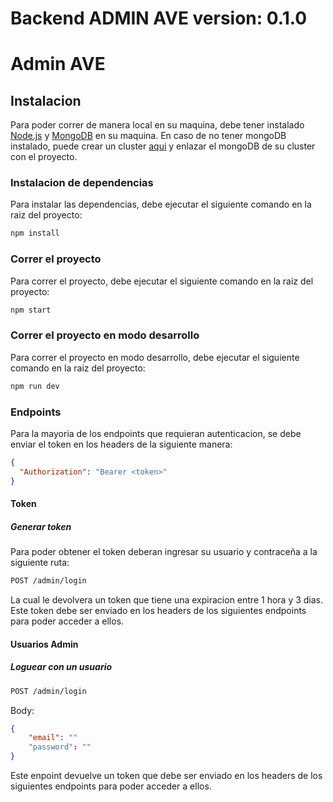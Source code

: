 # Backend ADMIN AVE version: 0.1.0

# Admin AVE
## Instalacion
Para poder correr de manera local en su maquina, debe tener instalado [Node.js](https://nodejs.org/es/) y [MongoDB](https://www.mongodb.com/es) en su maquina. En caso de no tener mongoDB instalado, puede crear un cluster [aqui](https://cloud.mongodb.com) y enlazar el mongoDB de su cluster con el proyecto.

### Instalacion de dependencias
Para instalar las dependencias, debe ejecutar el siguiente comando en la raiz del proyecto:
```bash
npm install
```

### Correr el proyecto
Para correr el proyecto, debe ejecutar el siguiente comando en la raiz del proyecto:
```bash
npm start
```

### Correr el proyecto en modo desarrollo
Para correr el proyecto en modo desarrollo, debe ejecutar el siguiente comando en la raiz del proyecto:
```bash
npm run dev
```

### Endpoints
Para la mayoria de los endpoints que requieran autenticacion, se debe enviar el token en los headers de la siguiente manera:
```json
{
  "Authorization": "Bearer <token>"
}
```
#### Token
##### Generar token
Para poder obtener el token deberan ingresar su usuario y contraceña a la siguiente ruta:
```bash
POST /admin/login
```
La cual le devolvera un token que tiene una expiracion entre 1 hora y 3 dias. Este token debe ser enviado en los headers de los siguientes endpoints para poder acceder a ellos.
#### Usuarios Admin
##### Loguear con un usuario
```bash
POST /admin/login
```
Body:
```json
{
    "email": ""
    "password": ""
}
```
Este enpoint devuelve un token que debe ser enviado en los headers de los siguientes endpoints para poder acceder a ellos.


